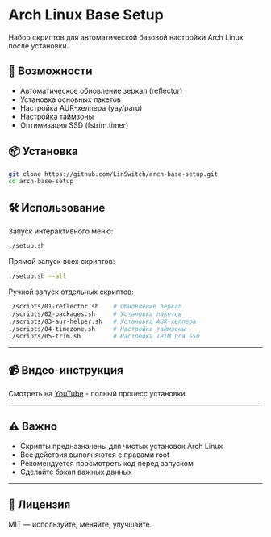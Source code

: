 # Arch Linux Base Setup

Набор скриптов для автоматической базовой настройки Arch Linux после установки.

## 🚀 Возможности

- Автоматическое обновление зеркал (reflector)
- Установка основных пакетов
- Настройка AUR-хелпера (yay/paru)
- Настройка таймзоны
- Оптимизация SSD (fstrim.timer)

## 📦 Установка

  ```bash
  git clone https://github.com/LinSwitch/arch-base-setup.git
  cd arch-base-setup
  ```

## 🛠️ Использование

Запуск интерактивного меню:
```bash
./setup.sh
```
Прямой запуск всех скриптов:
```bash
./setup.sh --all
```
Ручной запуск отдельных скриптов:
```bash
./scripts/01-reflector.sh    # Обновление зеркал
./scripts/02-packages.sh     # Установка пакетов
./scripts/03-aur-helper.sh   # Установка AUR-хелпера
./scripts/04-timezone.sh     # Настройка таймзоны
./scripts/05-trim.sh         # Настройка TRIM для SSD

```
---
## 📹 Видео-инструкция

Смотреть на [YouTube](https://youtu.be/dKsJGkk_w-k) - полный процесс установки

---

## ⚠️ Важно

- Скрипты предназначены для чистых установок Arch Linux
- Все действия выполняются с правами root
- Рекомендуется просмотреть код перед запуском
- Сделайте бэкап важных данных

---
## 📜 Лицензия

MIT — используйте, меняйте, улучшайте.
